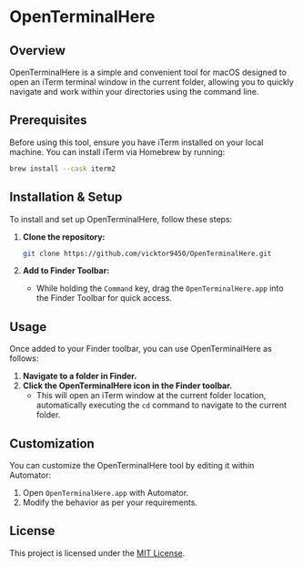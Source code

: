 
# OpenTerminalHere

## Overview

OpenTerminalHere is a simple and convenient tool for macOS designed to open an iTerm terminal window in the current folder, allowing you to quickly navigate and work within your directories using the command line.

## Prerequisites

Before using this tool, ensure you have iTerm installed on your local machine. You can install iTerm via Homebrew by running:

```bash
brew install --cask iterm2
```

## Installation & Setup

To install and set up OpenTerminalHere, follow these steps:

1. **Clone the repository:**

   ```bash
   git clone https://github.com/vicktor9450/OpenTerminalHere.git
   ```

2. **Add to Finder Toolbar:**
   - While holding the `Command` key, drag the `OpenTerminalHere.app` into the Finder Toolbar for quick access.

## Usage

Once added to your Finder toolbar, you can use OpenTerminalHere as follows:

1. **Navigate to a folder in Finder.**
2. **Click the OpenTerminalHere icon in the Finder toolbar.**
   - This will open an iTerm window at the current folder location, automatically executing the `cd` command to navigate to the current folder.

## Customization

You can customize the OpenTerminalHere tool by editing it within Automator:

1. Open `OpenTerminalHere.app` with Automator.
2. Modify the behavior as per your requirements.

## License

This project is licensed under the [MIT License](LICENSE).